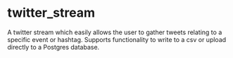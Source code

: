 # twitter_stream
A twitter stream which easily allows the user to gather tweets relating to a specific event or hashtag. Supports functionality to write to a csv or upload directly to a Postgres database.
